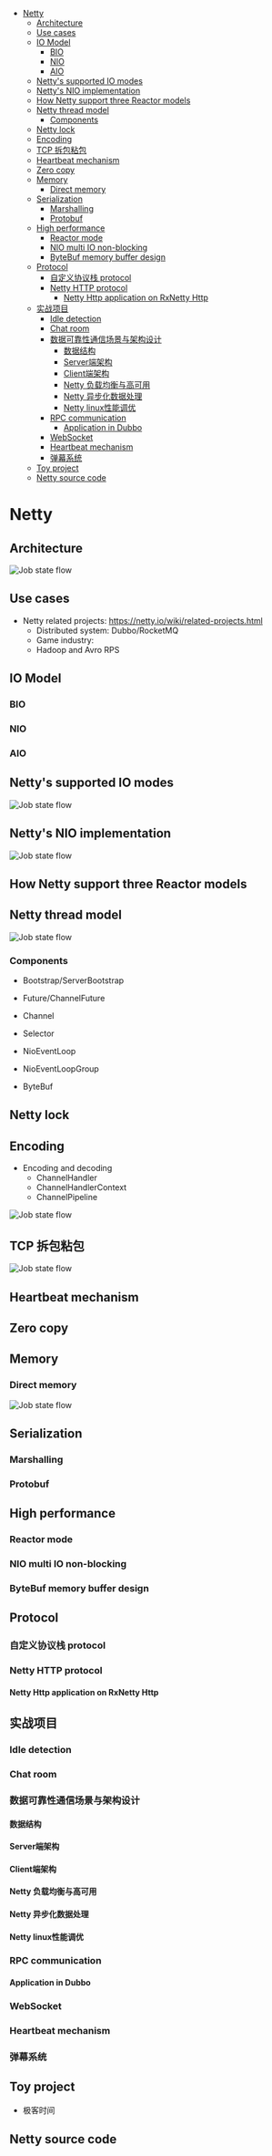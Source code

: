 
<!-- MarkdownTOC -->

- [Netty](#netty)
	- [Architecture](#architecture)
	- [Use cases](#use-cases)
	- [IO Model](#io-model)
		- [BIO](#bio)
		- [NIO](#nio)
		- [AIO](#aio)
	- [Netty's supported IO modes](#nettys-supported-io-modes)
	- [Netty's NIO implementation](#nettys-nio-implementation)
	- [How Netty support three Reactor models](#how-netty-support-three-reactor-models)
	- [Netty thread model](#netty-thread-model)
		- [Components](#components)
	- [Netty lock](#netty-lock)
	- [Encoding](#encoding)
	- [TCP 拆包粘包](#tcp-%E6%8B%86%E5%8C%85%E7%B2%98%E5%8C%85)
	- [Heartbeat mechanism](#heartbeat-mechanism)
	- [Zero copy](#zero-copy)
	- [Memory](#memory)
		- [Direct memory](#direct-memory)
	- [Serialization](#serialization)
		- [Marshalling](#marshalling)
		- [Protobuf](#protobuf)
	- [High performance](#high-performance)
		- [Reactor mode](#reactor-mode)
		- [NIO multi IO non-blocking](#nio-multi-io-non-blocking)
		- [ByteBuf memory buffer design](#bytebuf-memory-buffer-design)
	- [Protocol](#protocol)
		- [自定义协议栈 protocol](#%E8%87%AA%E5%AE%9A%E4%B9%89%E5%8D%8F%E8%AE%AE%E6%A0%88-protocol)
		- [Netty HTTP protocol](#netty-http-protocol)
			- [Netty Http application on RxNetty Http](#netty-http-application-on-rxnetty-http)
	- [实战项目](#%E5%AE%9E%E6%88%98%E9%A1%B9%E7%9B%AE)
		- [Idle detection](#idle-detection)
		- [Chat room](#chat-room)
		- [数据可靠性通信场景与架构设计](#%E6%95%B0%E6%8D%AE%E5%8F%AF%E9%9D%A0%E6%80%A7%E9%80%9A%E4%BF%A1%E5%9C%BA%E6%99%AF%E4%B8%8E%E6%9E%B6%E6%9E%84%E8%AE%BE%E8%AE%A1)
			- [数据结构](#%E6%95%B0%E6%8D%AE%E7%BB%93%E6%9E%84)
			- [Server端架构](#server%E7%AB%AF%E6%9E%B6%E6%9E%84)
			- [Client端架构](#client%E7%AB%AF%E6%9E%B6%E6%9E%84)
			- [Netty 负载均衡与高可用](#netty-%E8%B4%9F%E8%BD%BD%E5%9D%87%E8%A1%A1%E4%B8%8E%E9%AB%98%E5%8F%AF%E7%94%A8)
			- [Netty 异步化数据处理](#netty-%E5%BC%82%E6%AD%A5%E5%8C%96%E6%95%B0%E6%8D%AE%E5%A4%84%E7%90%86)
			- [Netty linux性能调优](#netty-linux%E6%80%A7%E8%83%BD%E8%B0%83%E4%BC%98)
		- [RPC communication](#rpc-communication)
			- [Application in Dubbo](#application-in-dubbo)
		- [WebSocket](#websocket)
		- [Heartbeat mechanism](#heartbeat-mechanism-1)
		- [弹幕系统](#%E5%BC%B9%E5%B9%95%E7%B3%BB%E7%BB%9F)
	- [Toy project](#toy-project)
	- [Netty source code](#netty-source-code)

<!-- /MarkdownTOC -->


# Netty
## Architecture

![Job state flow](./images/netty_architecture.png)

## Use cases
* Netty related projects: https://netty.io/wiki/related-projects.html
	* Distributed system: Dubbo/RocketMQ
	* Game industry: 
	* Hadoop and Avro RPS

## IO Model
### BIO
### NIO
### AIO

## Netty's supported IO modes

![Job state flow](./images/netty_supportForIOs.png)

## Netty's NIO implementation

![Job state flow](./images/netty_multiINIOImplem.png)

## How Netty support three Reactor models

## Netty thread model

![Job state flow](./images/netty_threadmodel.png)

### Components
* Bootstrap/ServerBootstrap
* Future/ChannelFuture
* Channel
* Selector
* NioEventLoop
* NioEventLoopGroup

* ByteBuf

## Netty lock

## Encoding
* Encoding and decoding
	* ChannelHandler
	* ChannelHandlerContext
	* ChannelPipeline

![Job state flow](./images/netty_encoding.png)


## TCP 拆包粘包

![Job state flow](./images/netty_tcp_stickOrBreak.png)

## Heartbeat mechanism

## Zero copy

## Memory
### Direct memory

![Job state flow](./images/netty_directmemory.png)

## Serialization
### Marshalling
### Protobuf

## High performance
### Reactor mode
### NIO multi IO non-blocking
### ByteBuf memory buffer design

## Protocol
### 自定义协议栈 protocol
### Netty HTTP protocol
#### Netty Http application on RxNetty Http

## 实战项目

### Idle detection

### Chat room

### 数据可靠性通信场景与架构设计
#### 数据结构
#### Server端架构
#### Client端架构
#### Netty 负载均衡与高可用
#### Netty 异步化数据处理
#### Netty linux性能调优

### RPC communication

#### Application in Dubbo

### WebSocket

### Heartbeat mechanism

### 弹幕系统

## Toy project
* 极客时间

## Netty source code